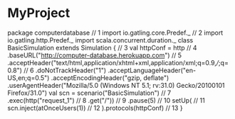 # MyProject
package computerdatabase // 1  import io.gatling.core.Predef._ // 2 import io.gatling.http.Predef._ import scala.concurrent.duration._  class BasicSimulation extends Simulation { // 3    val httpConf = http // 4     .baseURL("http://computer-database.herokuapp.com") // 5     .acceptHeader("text/html,application/xhtml+xml,application/xml;q=0.9,*/*;q=0.8") // 6     .doNotTrackHeader("1")     .acceptLanguageHeader("en-US,en;q=0.5")     .acceptEncodingHeader("gzip, deflate")     .userAgentHeader("Mozilla/5.0 (Windows NT 5.1; rv:31.0) Gecko/20100101 Firefox/31.0")    val scn = scenario("BasicSimulation") // 7     .exec(http("request_1")  // 8     .get("/")) // 9     .pause(5) // 10    setUp( // 11     scn.inject(atOnceUsers(1)) // 12   ).protocols(httpConf) // 13 }

